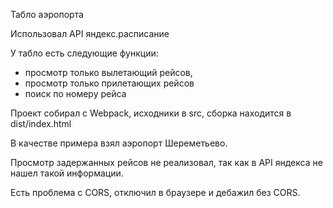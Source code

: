 Табло аэропорта

Использовал API яндекс.расписание

У табло есть следующие функции:
- просмотр только вылетающий рейсов, 
- просмотр только прилетающих рейсов
- поиск по номеру рейса

Проект собирал с Webpack, исходники в src, сборка находится в dist/index.html

В качестве примера взял аэропорт Шереметьево.

Просмотр задержанных рейсов не реализовал, так как в API яндекса не нашел такой информации.

Есть проблема с CORS, отключил в браузере и дебажил без CORS.
